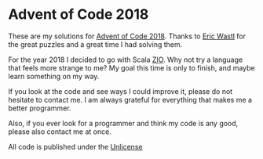 # Advent of Code 2018

These are my solutions for [Advent of Code 2018](https://adventofcode.com/). Thanks to [Eric Wastl](http://was.tl) for the great puzzles and a great time I had solving them.

For the year 2018 I decided to go with Scala [ZIO](https://zio.dev). Why not try a language that feels more strange to me? My goal this time is only to finish, and maybe learn something on my way.

If you look at the code and see ways I could improve it, please do not hesitate to contact me. I am always grateful for everything that makes me a better programmer.

Also, if you ever look for a programmer and think my code is any good, please also contact me at once.

All code is published under the [Unlicense](https://unlicense.org/)
